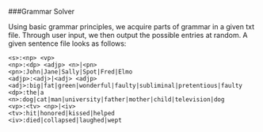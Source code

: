 ###Grammar Solver

Using basic grammar principles, we acquire parts of grammar in a given txt file. Through user input, we then output the possible entries at random. A given sentence file looks as follows: 

```
<s>:<np> <vp>
<np>:<dp> <adjp> <n>|<pn>
<pn>:John|Jane|Sally|Spot|Fred|Elmo
<adjp>:<adj>|<adj> <adjp>
<adj>:big|fat|green|wonderful|faulty|subliminal|pretentious|faulty
<dp>:the|a
<n>:dog|cat|man|university|father|mother|child|television|dog
<vp>:<tv> <np>|<iv>
<tv>:hit|honored|kissed|helped
<iv>:died|collapsed|laughed|wept
```